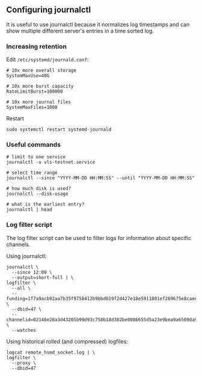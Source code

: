 ## Configuring journalctl

It is useful to use journalctl because it normalizes log timestamps
and can show multiple different server's entries in a time sorted log.

### Increasing retention

Edit `/etc/systemd/journald.conf`:
```
# 10x more overall storage
SystemMaxUse=40G

# 10x more burst capacity
RateLimitBurst=100000

# 10x more journal files
SystemMaxFiles=1000
```

Restart
```
sudo systemctl restart systemd-journald
```

### Useful commands

```
# limit to one service
journalctl -u vls-testnet.service

# select time range
journalctl --since "YYYY-MM-DD HH:MM:SS" --until "YYYY-MM-DD HH:MM:SS"

# how much disk is used?
journalctl --disk-usage

# what is the earliest entry?
journalctl | head
```

### Log filter script

The log filter script can be used to filter logs for information about specific
channels.

Using journalctl:
```
journalctl \
  --since 12:00 \
  --output=short-full | \
logfilter \
  --all \
  --funding=1f7a9acb92aa7b35f9758412b9bbd019f2d427e18e5911801ef289675e8caee1:0 \
  --dbid=47 \
  --channelid=02146e28a3d43205b99d93c758b18d302be0086655d5a23e9bea9a6509da907dbd2a00000000000000 \
  --watches
```

Using historical rolled (and compressed) logfiles:
```
logcat remote_hsmd_socket.log | \
logfilter \
  --proxy \
  --dbid=47
```
